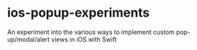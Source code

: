 # ios-popup-experiments
An experiment into the various ways to implement custom pop-up/modal/alert views in iOS with Swift
